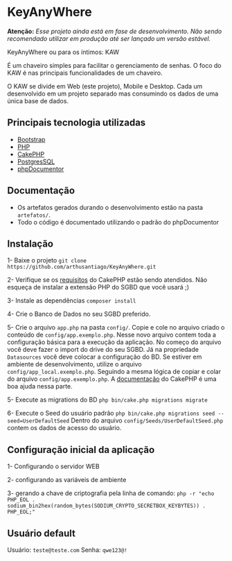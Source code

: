 # KeyAnyWhere 

**Atenção:** *Esse projeto ainda está em fase de desenvolvimento. Não sendo recomendado utilizar em produção até ser lançado um versão estável.*

KeyAnyWhere ou para os íntimos: KAW 

É um chaveiro simples para facilitar o gerenciamento de senhas. O foco do KAW é nas principais funcionalidades de um chaveiro.

O KAW se divide em Web (este projeto), Mobile e Desktop. Cada um desenvolvido em um projeto separado mas consumindo os dados de uma única base de dados. 

## Principais tecnologia utilizadas

- [Bootstrap](https://getbootstrap.com/)
- [PHP](https://www.php.net/releases/8.1/en.php)
- [CakePHP](https://cakephp.org/)
- [PostgresSQL](https://www.postgresql.org/)
-  [phpDocumentor](https://docs.phpdoc.org/)

## Documentação
- Os artefatos gerados durando o desenvolvimento estão na pasta `artefatos/`.
- Todo o código é documentado utilizando o padrão do phpDocumentor

## Instalação

1- Baixe o projeto
`git clone https://github.com/arthusantiago/KeyAnyWhere.git`

2- Verifique se os [requisitos](https://book.cakephp.org/4/en/installation.html) do CakePHP estão sendo atendidos.  Não esqueça de instalar a extensão PHP do SGBD que você usará ;)

3- Instale as dependências
`composer install`

4- Crie o Banco de Dados no seu SGBD preferido.

5- Crie o arquivo `app.php` na pasta `config/`. Copie e cole no arquivo criado o conteúdo de `config/app.exemplo.php`.
Nesse novo arquivo contem toda a configuração básica para a execução da aplicação. 
No começo do arquivo você deve fazer o import do drive do seu SGBD. Já na propriedade `Datasources` você deve colocar a configuração do BD.
Se estiver em ambiente de desenvolvimento, utilize o arquivo `config/app_local.exemplo.php`. Seguindo a mesma lógica de copiar e colar do arquivo `config/app.exemplo.php`. 
A [documentação](https://book.cakephp.org/4/en/quickstart.html#database-configuration) do CakePHP é uma boa ajuda nessa parte.

5- Execute as migrations do BD
`php bin/cake.php migrations migrate`

6- Execute o Seed do usuário padrão
`php bin/cake.php migrations seed --seed=UserDefaultSeed`
Dentro do arquivo `config/Seeds/UserDefaultSeed.php` contem os dados de acesso do usuário.


## Configuração inicial da aplicação

1- Configurando o servidor WEB

2- configurando as variáveis de ambiente

3- gerando a chave de criptografia pela linha de comando:
`php -r "echo PHP_EOL . sodium_bin2hex(random_bytes(SODIUM_CRYPTO_SECRETBOX_KEYBYTES)) . PHP_EOL;"`

## Usuário default

Usuário: `teste@teste.com`
Senha: `qwe123@!`